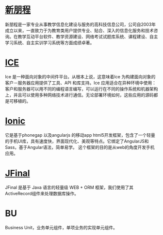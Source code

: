 # [新朋程](http://www.pthink.com.cn)

新朋程是一家专业从事教学信息化建设与服务的高科技信息公司，公司自2003年成立以来，一直致力于为教育类用户提供专业、贴合、深入的信息化服务和技术咨询。在教学互动平台软件、教学资源建设、网络考试试题库系统、课程建设、自主学习系统、自主实训学习系统等方面成绩卓著。

# [ICE](http://www.zeroc.com)

Ice 是一种面向对象的中间件平台。从根本上说，这意味着Ice 为构建面向对象的客户－服务器应用提供了工具、API 和库支持。Ice 应用适合在异种环境中使用：客户和服务器可以用不同的编程语言编写，可以运行在不同的操作系统和机器架构上，并且可以使用多种网络技术进行通信。无论部署环境如何，这些应用的源码都是可移植的。

# [Ionic](http://ionicframework.com/)

它是基于phonegap 以及angularjs 的移动app html5开发框架，包含了一个轻量的手机UI库，具有速度快，界面现代化、美观等特点。它绑定了AngularJS和Sass，基于Angular语法，简单易学。 这个框架的目的是从web的角度开发手机应用。

# [JFinal](http://www.jfinal.com/)

JFinal 是基于 Java 语言的轻量级 WEB + ORM 框架，我们使用了其ActiveRecord组件来处理数据库操作。

# BU

Business Unit，业务单元组件，单项业务的实现单元组件。

